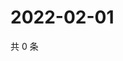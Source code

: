 # 2022-02-01

共 0 条

<!-- BEGIN WEIBO -->
<!-- 最后更新时间 Tue Feb 01 2022 03:13:16 GMT+0800 (China Standard Time) -->

<!-- END WEIBO -->
